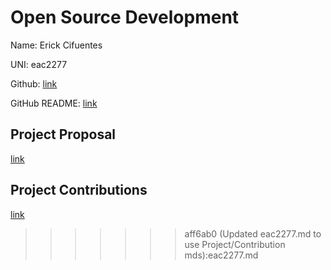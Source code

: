 # Open Source Development

Name: Erick Cifuentes

UNI: eac2277

Github: [link](https://github.com/ErickCif)

GitHub README: [link](https://github.com/ErickCif/ErickCif/blob/main/README.md)

## Project Proposal
[link](./projects/javascript/QueueR.md)

## Project Contributions
[link](./projects/javascript/Next-jsBug.md)

>>>>>>> aff6ab0 (Updated eac2277.md to use Project/Contribution mds):eac2277.md
